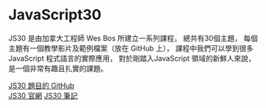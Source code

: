 # JavaScript30
JS30 是由加拿大工程師 Wes Bos 所建立一系列課程，
總共有30個主題，
每個主題有一個教學影片及範例檔案（放在 GitHub 上），
課程中我們可以學到很多 JavaScript 程式語言的實際應用，
對於剛踏入JavaScript 領域的新鮮人來說，
是一個非常有趣且扎實的課題。

[JS30 題目的 GitHub](https://github.com/wesbos/JavaScript30)  
[JS30 官網](https://javascript30.com/)
[JS30 筆記](https://hackmd.io/@chiisen/SyH4OsYaI)
